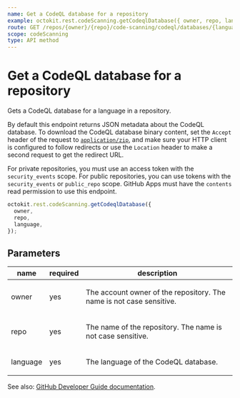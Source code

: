 ```yaml
---
name: Get a CodeQL database for a repository
example: octokit.rest.codeScanning.getCodeqlDatabase({ owner, repo, language })
route: GET /repos/{owner}/{repo}/code-scanning/codeql/databases/{language}
scope: codeScanning
type: API method
---
```


# Get a CodeQL database for a repository

Gets a CodeQL database for a language in a repository.

By default this endpoint returns JSON metadata about the CodeQL database. To
download the CodeQL database binary content, set the `Accept` header of the request
to [`application/zip`](https://docs.github.com/rest/overview/media-types), and make sure
your HTTP client is configured to follow redirects or use the `Location` header
to make a second request to get the redirect URL.

For private repositories, you must use an access token with the `security_events` scope.
For public repositories, you can use tokens with the `security_events` or `public_repo` scope.
GitHub Apps must have the `contents` read permission to use this endpoint.

```js
octokit.rest.codeScanning.getCodeqlDatabase({
  owner,
  repo,
  language,
});
```

## Parameters

<table>
  <thead>
    <tr>
      <th>name</th>
      <th>required</th>
      <th>description</th>
    </tr>
  </thead>
  <tbody>
    <tr><td>owner</td><td>yes</td><td>

The account owner of the repository. The name is not case sensitive.

</td></tr>
<tr><td>repo</td><td>yes</td><td>

The name of the repository. The name is not case sensitive.

</td></tr>
<tr><td>language</td><td>yes</td><td>

The language of the CodeQL database.

</td></tr>
  </tbody>
</table>

See also: [GitHub Developer Guide documentation](https://docs.github.com/rest/reference/code-scanning#get-a-codeql-database-for-a-repository).
